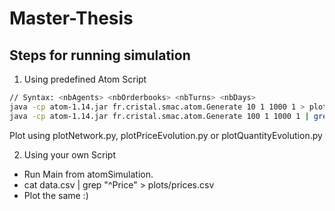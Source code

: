# Master-Thesis

## Steps for running simulation

1. Using predefined Atom Script

```bash
// Syntax: <nbAgents> <nbOrderbooks> <nbTurns> <nbDays>
java -cp atom-1.14.jar fr.cristal.smac.atom.Generate 10 1 1000 1 > plots/data.csv
java -cp atom-1.14.jar fr.cristal.smac.atom.Generate 100 1 1000 1 | grep "^Price" > plots/prices.csv
```

Plot using plotNetwork.py, plotPriceEvolution.py or plotQuantityEvolution.py

2. Using your own Script

* Run Main from atomSimulation.
* cat data.csv | grep "^Price" > plots/prices.csv
* Plot the same :)


